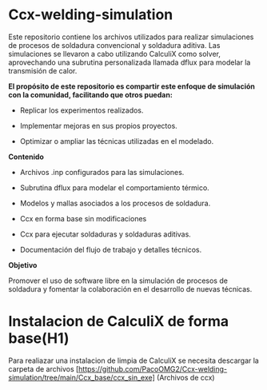 # Ccx-welding-simulation
Este repositorio contiene los archivos utilizados para realizar simulaciones de procesos de soldadura convencional y soldadura aditiva. Las simulaciones se llevaron a cabo utilizando CalculiX como solver, aprovechando una subrutina personalizada llamada dflux para modelar la transmisión de calor.

**El propósito de este repositorio es compartir este enfoque de simulación con la comunidad, facilitando que otros puedan:**

- Replicar los experimentos realizados.

- Implementar mejoras en sus propios proyectos.

- Optimizar o ampliar las técnicas utilizadas en el modelado.

**Contenido**

- Archivos .inp configurados para las simulaciones.

- Subrutina dflux para modelar el comportamiento térmico.

- Modelos y mallas asociados a los procesos de soldadura.

- Ccx en forma base sin modificaciones

- Ccx para ejecutar soldaduras y soldaduras aditivas.

- Documentación del flujo de trabajo y detalles técnicos.


**Objetivo**

Promover el uso de software libre en la simulación de procesos de soldadura y fomentar la colaboración en el desarrollo de nuevas técnicas.

#  Instalacion de CalculiX de forma base(H1) 
Para realiazar una instalacion de limpia de CalculiX se necesita descargar la carpeta de archivos [https://github.com/PacoOMG2/Ccx-welding-simulation/tree/main/Ccx_base/ccx_sin_exe] (Archivos de ccx)
